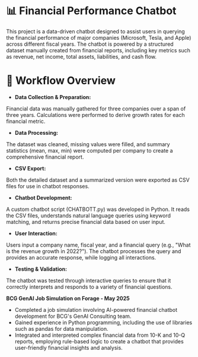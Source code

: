 # **📊 Financial Performance Chatbot**

This project is a data-driven chatbot designed to assist users in querying the financial performance of major companies (Microsoft, Tesla, and Apple) across different fiscal years. The chatbot is powered by a structured dataset manually created from financial reports, including key metrics such as revenue, net income, total assets, liabilities, and cash flow.

# 🔁 Workflow Overview
- **Data Collection & Preparation:**

Financial data was manually gathered for three companies over a span of three years. Calculations were performed to derive growth rates for each financial metric.

- **Data Processing:**

The dataset was cleaned, missing values were filled, and summary statistics (mean, max, min) were computed per company to create a comprehensive financial report.

- **CSV Export:**

Both the detailed dataset and a summarized version were exported as CSV files for use in chatbot responses.

- **Chatbot Development:**

A custom chatbot script (CHATBOTT.py) was developed in Python. It reads the CSV files, understands natural language queries using keyword matching, and returns precise financial data based on user input.

- **User Interaction:**

Users input a company name, fiscal year, and a financial query (e.g., "What is the revenue growth in 2022?"). The chatbot processes the query and provides an accurate response, while logging all interactions.

- **Testing & Validation:**

The chatbot was tested through interactive queries to ensure that it correctly interprets and responds to a variety of financial questions.

**BCG GenAI Job Simulation on Forage - May 2025**
- Completed a job simulation involving AI-powered financial chatbot development for BCG's GenAI Consulting team.
- Gained experience in Python programming, including the use of libraries such as pandas for data manipulation.
- Integrated and interpreted complex financial data from 10-K and 10-Q reports, employing rule-based logic to create a chatbot that provides user-friendly financial insights and analysis.
